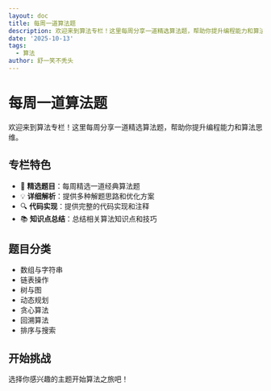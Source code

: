 ```yaml
---
layout: doc
title: 每周一道算法题
description: 欢迎来到算法专栏！这里每周分享一道精选算法题，帮助你提升编程能力和算法思维。
date: '2025-10-13'
tags:
  - 算法
author: 舒一笑不秃头
---
```

# 每周一道算法题

欢迎来到算法专栏！这里每周分享一道精选算法题，帮助你提升编程能力和算法思维。

## 专栏特色

- 🎯 **精选题目**：每周精选一道经典算法题
- 💡 **详细解析**：提供多种解题思路和优化方案
- 🔍 **代码实现**：提供完整的代码实现和注释
- 📚 **知识点总结**：总结相关算法知识点和技巧

## 题目分类

- 数组与字符串
- 链表操作
- 树与图
- 动态规划
- 贪心算法
- 回溯算法
- 排序与搜索

## 开始挑战

选择你感兴趣的主题开始算法之旅吧！
